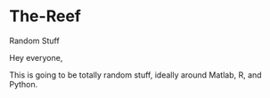 # The-Reef
Random Stuff

Hey everyone,

  This is going to be totally random stuff, ideally around Matlab, R, and Python. 
